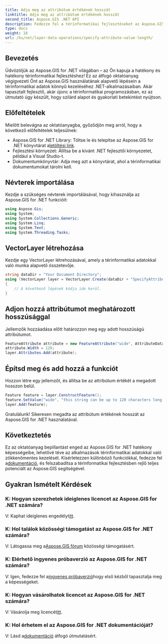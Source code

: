 ```yaml
---
title: Adja meg az attribútum értékének hosszát
linktitle: Adja meg az attribútum értékének hosszát
second_title: Aspose.GIS .NET API
description: Fedezze fel a térinformatikai fejlesztéseket az Aspose.GIS for .NET segítségével. Könnyedén kezelheti és manipulálhatja a téradatokat .NET-alkalmazásaiban.
type: docs
weight: 18
url: /hu/net/layer-data-operations/specify-attribute-value-length/
---
```

## Bevezetés
Üdvözöljük az Aspose.GIS for .NET világában – az Ön kapuja a hatékony és hatékony térinformatikai fejlesztéshez! Ez az átfogó oktatóanyag végigvezeti Önt az Aspose.GIS használatának alapvető lépésein a térinformatikai adatok könnyű kezeléséhez .NET-alkalmazásaiban. Akár tapasztalt fejlesztő, akár újonc a térinformatikai programozásban, ez az útmutató úgy készült, hogy szilárd alapot és gyakorlati betekintést nyújtson.
## Előfeltételek
Mielőtt belevágna az oktatóanyagba, győződjön meg arról, hogy a következő előfeltételek teljesülnek:
-  Aspose.GIS for .NET Library: Töltse le és telepítse az Aspose.GIS for .NET könyvtárat a[letöltési link](https://releases.aspose.com/gis/net/).
- Fejlesztési környezet: Állítsa be a kívánt .NET fejlesztői környezetet, például a Visual Studio-t.
- Dokumentumkönyvtár: Adja meg azt a könyvtárat, ahol a térinformatikai dokumentumokat tárolni kell.
## Névterek importálása
Kezdje a szükséges névterek importálásával, hogy kihasználja az Aspose.GIS for .NET funkcióit:
```csharp
using Aspose.Gis;
using System;
using System.Collections.Generic;
using System.Linq;
using System.Text;
using System.Threading.Tasks;
```
## VectorLayer létrehozása
Kezdje egy VectorLayer létrehozásával, amely a térinformatikai adatokkal való munka alapvető összetevője.
```csharp
string dataDir = "Your Document Directory";
using (VectorLayer layer = VectorLayer.Create(dataDir + "SpecifyAttributeValueLength_out.shp", Drivers.Shapefile))
{
    // A következő lépések kódja ide kerül.
}
```
## Adjon hozzá attribútumot meghatározott hosszúsággal
Jellemzők hozzáadása előtt határozzon meg egy adott hosszúságú attribútumot.
```csharp
FeatureAttribute attribute = new FeatureAttribute("wide", AttributeDataType.String);
attribute.Width = 120;
layer.Attributes.Add(attribute);
```
## Építsd meg és add hozzá a funkciót
Hozzon létre egy jellemzőt, és állítsa be az attribútum értékét a megadott hosszon belül.
```csharp
Feature feature = layer.ConstructFeature();
feature.SetValue("wide", "this string can be up to 120 characters long now.");
layer.Add(feature);
```
Gratulálunk! Sikeresen megadta az attribútum értékének hosszát az Aspose.GIS for .NET használatával.
## Következtetés
 Ez az oktatóanyag bepillantást enged az Aspose.GIS for .NET hatékony képességeibe, lehetővé téve az alkalmazások térinformatikai adatokkal való zökkenőmentes kezelését. Kísérletezzen különböző funkciókkal, fedezze fel a[dokumentáció](https://reference.aspose.com/gis/net/), és felszabadítsa a térinformatikai fejlesztésben rejlő teljes potenciált az Aspose.GIS segítségével.
## Gyakran Ismételt Kérdések
### K: Hogyan szerezhetek ideiglenes licencet az Aspose.GIS for .NET számára?
 V: Kaphat ideiglenes engedélyt[itt](https://purchase.aspose.com/temporary-license/).
### K: Hol találok közösségi támogatást az Aspose.GIS for .NET számára?
 V: Látogassa meg a[Aspose.GIS fórum](https://forum.aspose.com/c/gis/33) közösségi támogatásért.
### K: Elérhető ingyenes próbaverzió az Aspose.GIS for .NET számára?
 V: Igen, fedezze fel a[ingyenes próbaverzió](https://releases.aspose.com/)hogy első kézből tapasztalja meg a képességeket.
### K: Hogyan vásárolhatok licencet az Aspose.GIS for .NET számára?
 V: Vásárolja meg licencét[itt](https://purchase.aspose.com/buy).
### K: Hol érhetem el az Aspose.GIS for .NET dokumentációját?
 V: Lásd a[dokumentáció](https://reference.aspose.com/gis/net/) átfogó útmutatásért.